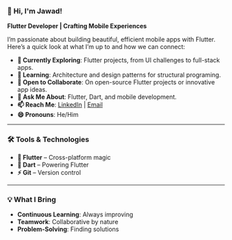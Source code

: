 
### 👋 Hi, I'm Jawad!

**Flutter Developer | Crafting Mobile Experiences**

I’m passionate about building beautiful, efficient mobile apps with Flutter. Here’s a quick look at what I’m up to and how we can connect:

- **🔭 Currently Exploring**: Flutter projects, from UI challenges to full-stack apps.  
- **🌱 Learning**: Architecture and design patterns for structural programing.  
- **👯 Open to Collaborate**: On open-source Flutter projects or innovative app ideas.  
- **💬 Ask Me About**: Flutter, Dart, and mobile development.  
- **📫 Reach Me**: [LinkedIn](http://linkedin.com/in/jawad) | [Email](mailto:jawad@example.com)  
- **😄 Pronouns**: He/Him  

---

### 🛠️ Tools & Technologies

- **💙 Flutter** – Cross-platform magic  
- **📌 Dart** – Powering Flutter  
- **⚡ Git** – Version control  

---

### 💡 What I Bring

- **Continuous Learning**: Always improving  
- **Teamwork**: Collaborative by nature  
- **Problem-Solving**: Finding solutions  
